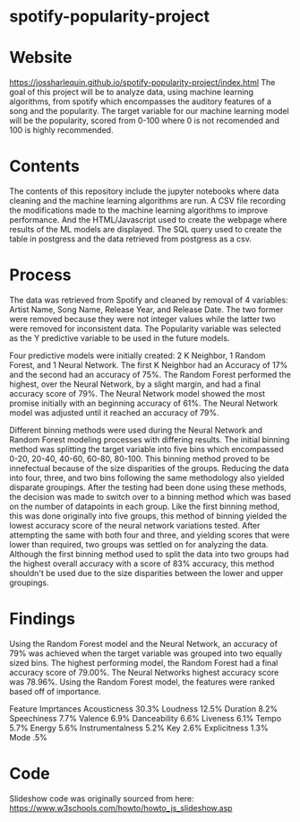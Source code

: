 # spotify-popularity-project
# Website
https://jossharlequin.github.io/spotify-popularity-project/index.html
The goal of this project will be to analyze data, using machine learning algorithms, from spotify which encompasses the auditory features of a song and the popularity. The target variable for our machine learning model will be the popularity, scored from 0-100 where 0 is not recomended and 100 is highly recommended.

# Contents
The contents of this repository include the jupyter notebooks where data cleaning and the machine learning algorithms are run. A CSV file recording the modifications made to the machine learning algorithms to improve performance. And the HTML/Javascript used to create the webpage where results of the ML models are displayed. The SQL query used to create the table in postgress and the data retrieved from postgress as a csv.    

# Process
The data was retrieved from Spotify and cleaned by removal of 4 variables: Artist Name, Song Name, Release Year, and Release Date. The two former were removed because they were not integer values while the latter two were removed for inconsistent data. The Popularity variable was selected as the Y predictive variable to be used in the future models. 

Four predictive models were initially created: 2 K Neighbor, 1 Random Forest, and 1 Neural Network. The first K Neighbor had an Accuracy of 17% and the second had an accuracy of 75%. The Random Forest performed the highest, over the Neural Network, by a slight margin, and had a final accuracy score of 79%. The Neural Network model showed the most promise initially with an beginning accuracy of 61%. The Neural Network model was adjusted until it reached an accuracy of 79%.

Different binning methods were used during the Neural Network and Random Forest modeling processes with differing results. The initial binning method was splitting the target variable into five bins which encompassed 0-20, 20-40, 40-60, 60-80, 80-100. This binning method proved to be innefectual because of the size disparities of the groups. Reducing the data into four, three, and two bins following the same methodology also yielded disparate groupings. After the testing had been done using these methods, the decision was made to switch over to a binning method which was based on the number of datapoints in each group. Like the first binning method, this was done originally into five groups, this method of binning yielded the lowest accuracy score of the neural network variations tested. After attempting the same with both four and three, and yielding scores that were lower than required, two groups was settled on for analyzing the data. Although the first binning method used to split the data into two groups had the highest overall accuracy with a score of 83% accuracy, this method shouldn't be used due to the size disparities between the lower and upper groupings.  

# Findings
Using the Random Forest model and the Neural Network, an accuracy of 79% was achieved when the target variable was grouped into two equally sized bins. The highest performing model, the Random Forest had a final accuracy score of 79.00%. The Neural Networks highest accuracy score was 78.96%. Using the Random Forest model, the features were ranked based off of importance.

Feature Imprtances
  Acousticness 30.3%
  Loudness 12.5%
  Duration 8.2%
  Speechiness 7.7%
  Valence 6.9%
  Danceability 6.6%
  Liveness 6.1%
  Tempo 5.7%
  Energy 5.6%
  Instrumentalness 5.2%
  Key 2.6%
  Explicitness 1.3%
  Mode .5%

  # Code
  Slideshow code was originally sourced from here: https://www.w3schools.com/howto/howto_js_slideshow.asp
